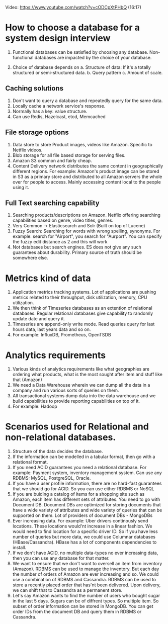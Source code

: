 Video: https://www.youtube.com/watch?v=cODCpXtPHbQ (16:17)


# How to choose a database for a system design interview

1. Functional databases can be satisfied by choosing any database. Non-functional databases are impacted by the choice of your database.

2. Choice of database depends on 
 a. Structure of data: If it's a totally structured or semi-structured data.
 b. Query pattern
 c. Amount of scale.

## Caching solutions
1. Don't want to query a database and repeatedly query for the same data. 
2. Locally cache a network service's response.
3. Normally has a key: value structure.
4. Can use Redis, Hazelcast, etcd, Memcached

## File storage options
1. Data store to store Product images, videos like Amazon. Specific to Netflix videos. 
2. Blob storage for all file based storage for serving files.
3. Amazon S3 common and fairly cheap.
4. Content Delivery network distributes the same content in geographically different regions. For example: Amazon's product image can be stored in S3 as a primary store and distributed to all Amazon servers the whole over for people to access. Mainly accessing content local to the people using it.

## Full Text searching capability
1. Searching products/descriptions on Amazon. Netflix offering searching capabilities based on genre, video titles, genres. 
2. Very Common -> Elasticsearch and Solr (Built on top of Lucene)
3. Fuzzy Search: Searching for words with wrong spelling, synonyms. For example: search for "Airport", you search for "Aurport". You can specify the fuzzy edit distance as 2 and this will work
4. Not databases but search engines. ES does not give any such guarantees about durability. Primary source of truth should be somewhere else.

# Metrics kind of data
1. Application metrics tracking systems. Lot of applications are pushing metrics related to their throughput, disk utilization, memory, CPU utilization. 
2. We then think of Timeseries databases as an extention of relational databases. Regular relational databases give capability to randomly update date and query it.
3. Timeseries are append-only write mode. Read queries query for last hours data, last years data and so on.
4. For example: InfluxDB, Prometheus, OpenTSDB

# Analytics requirements
1. Various kinds of analytics requirements like what geographies are ordering what products, what is the most sought after item and stuff like that (Amazon)
2. We need a Data Warehouse wherein we can dump all the data in a company and run various sorts of queries on them.
3. All transactional systems dump data into the data warehouse and we build capabilities to provide reporting capabilities on top of it.
4. For example: Hadoop

# Scenarios used for Relational and non-relational databases.

1. Structure of the data decides the database. 
2. If the information can be modelled in a tabular format, then go with a relational format.
3. If you need ACID guarantees you need a relational database. For example: Payment system, inventory management system. Can use any RDBMS: MySQL, PostgreSQL, Oracle.
4. If you have a user profile information, there are no hard-fast guarantees that we should go for ACID. So you can use either RDBMS or NoSQL
5. If you are buiding a catalog of items for a shopping site such as Amazon, each item has different sets of attributes. You need to go with Document DB. Document DBs are optimized for storing documents that have a wide variety of attributes and wide variety of queries that can be supported on them. Lot of providers of document DBs - MongoDBs
6. Ever increasing data. For example: Uber drivers continously send locations. These locations would'nt increase in a linear fashion. We would need to find location for a specific driver ID. So if you have less number of queries but more data, we could use Columnar databases (HBase/Cassandra). HBase has a lot of components dependencies to install.
7. If we don't have ACID, no multiple data-types no ever increasing data, then you can use any database for that matter. 
8. We want to ensure that we don't want to oversell an item from inventory (Amazon). RDBMS can be used to manage the inventory. But each day the number of orders of Amazon are ever increasing and so. We could use a combination of RDBMS and Cassandra. RDBMS can be used to store a recently placed order that has'nt been delivered. Upon delivery, we can shift that to Cassandra as a permanent store.
9. Let's say Amazon wants to find the number of users who bought sugar in the last 5 days. Sugars can be of diffrent types. So multiple item. So subset of order information can be stored in MongoDB. You can get order IDs from the document DB and query them in RDBMS or Cassandra.